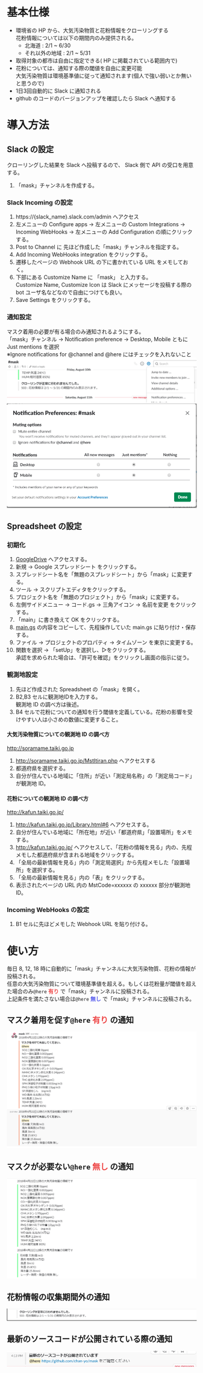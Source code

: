 # 基本仕様  
- 環境省の HP から、大気汚染物質と花粉情報をクローリングする  
花粉情報については以下の期間内のみ提供される。  
    - 北海道 : 2/1 ~ 6/30  
    - それ以外の地域 : 2/1 ~ 5/31  
- 取得対象の都市は自由に指定できる( HP に掲載されている範囲内で)  
- 花粉については、通知する際の閾値を自由に変更可能  
大気汚染物質は環境基準値に従って通知されます(個人で強い弱いとか無いと思うので)  
- 1日3回自動的に Slack に通知される  
- github のコードのバージョンアップを確認したら Slack へ通知する

# 導入方法
## Slack の設定  

クローリングした結果を Slack へ投稿するので、 Slack 側で API の受口を用意する。  
1. 「mask」チャンネルを作成する。  

### Slack Incoming の設定

1. https://{slack_name}.slack.com/admin へアクセス  
2. 左メニューの Configure apps -> 左メニューの Custom Integrations  -> Incoming WebHooks -> 左メニューの Add Configuration の順にクリックする。  
3. Post to Channel に 先ほど作成した「mask」チャンネルを指定する。  
4. Add Incoming WebHooks integration をクリックする。  
5. 遷移したページの Webhook URL の下に書かれている URL をメモしておく。  
6. 下部にある Customize Name に 「mask」 と入力する。  
Customize Name, Customize Icon は Slack にメッセージを投稿する際の bot ユーザ名などなので自由につけても良い。  
7. Save Settings をクリックする。  

### 通知設定
マスク着用の必要が有る場合のみ通知されるようにする。  
「mask」チャンネル -> Notification preference -> Desktop, Mobile ともに Just mentions を選択  
※Ignore notifications for @channel and @here にはチェックを入れないこと
![Notification preference](https://github.com/chan-yo/mask/raw/master/image/slack_notification_preference1.png "Notification preference")
![Notification preference](https://github.com/chan-yo/mask/raw/master/image/slack_notification_preference2.png "Notification preference")



## Spreadsheet の設定  
### 初期化  
1. [GoogleDrive](https://drive.google.com/drive/u/0/my-drive) へアクセスする。
2. 新規 -> Google スプレッドシート をクリックする。  
3. スプレッドシート名を「無題のスプレッドシート」から「mask」に変更する。  
4. ツール -> スクリプトエディタをクリックする。  
5. プロジェクト名を「無題のプロジェクト」から「mask」に変更する。  
6. 左側サイドメニュー -> コード.gs -> 三角アイコン -> 名前を変更 をクリックする。  
7. 「main」に書き換えて OK をクリックする。  
8. [main.gs](https://raw.githubusercontent.com/chan-yo/mask/master/main.gs) の内容をコピーして、先程操作していた main.gs に貼り付け・保存する。  
7. ファイル -> プロジェクトのプロパティ -> タイムゾーン を東京に変更する。  
8. 関数を選択 -> 「setUp」を選択し、▷をクリックする。  
承認を求められた場合は、「許可を確認」をクリックし画面の指示に従う。  

### 観測地設定  

1. 先ほど作成された Spreadsheet の「mask」を開く。
2. B2,B3 セルに観測地IDを入力する。  
観測地 ID の調べ方は後述。  
3. B4 セルで花粉についての通知を行う閾値を定義している。花粉の影響を受けやすい人は小さめの数値に変更すること。  

#### 大気汚染物質についての観測地 ID の調べ方
http://soramame.taiki.go.jp
1. http://soramame.taiki.go.jp/MstItiran.php へアクセスする
2. 都道府県を選択する。
3. 自分が住んでいる地域に「住所」が近い「測定局名称」の「測定局コード」が観測地 ID。

#### 花粉についての観測地 ID の調べ方
http://kafun.taiki.go.jp/
1. http://kafun.taiki.go.jp/Library.html#6 へアクセスする。
2. 自分が住んでいる地域に「所在地」が近い「都道府県」「設置場所」をメモする。
3. http://kafun.taiki.go.jp/ ヘアクセスして、「花粉の情報を見る」内の、先程メモした都道府県が含まれる地域をクリックする。
4. 「全局の最新情報を見る」内の「測定局選択」から先程メモした「設置場所」を選択する。
5. 「全局の最新情報を見る」内の「表」をクリックする。
6. 表示されたページの URL 内の MstCode=xxxxxx の xxxxxx 部分が観測地 ID。

### Incoming WebHooks の設定

1. B1 セルに先ほどメモした Webhook URL を貼り付ける。 

# 使い方
毎日 8, 12, 18 時に自動的に「mask」チャンネルに大気汚染物質、花粉の情報が投稿される。  
任意の大気汚染物質について環境基準値を超える。もしくは花粉量が閾値を超えた場合のみ`@here` **<font color="#EE4545">有り</font>** で「mask」チャンネルに投稿される。  
上記条件を満たさない場合は`@here` **<font color="#5358EE">無し</font>** で「mask」チャンネルに投稿される。  

## マスク着用を促す`@here` **<font color="#EE4545">有り</font>** の通知  
![大気汚染物質、花粉量が基準値を超えた場合](https://github.com/chan-yo/mask/raw/master/image/notice.png "大気汚染物質、花粉量が基準値を超えた場合")

## マスクが必要ない`@here` **<font color="#EE4545">無し</font>** の通知  
![大気汚染物質、花粉量が基準値を超えていない場合](https://github.com/chan-yo/mask/raw/master/image/no_notice.png "大気汚染物質、花粉量が基準値を超えていない場合")

## 花粉情報の収集期間外の通知  
![花粉情報の収集期間外](https://github.com/chan-yo/mask/raw/master/image/period_not_notice_about_pollen.png "花粉情報の収集期間外")

## 最新のソースコードが公開されている際の通知
![花粉情報の収集期間外](https://github.com/chan-yo/mask/raw/master/image/latest_version.png "花粉情報の収集期間外")